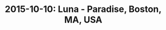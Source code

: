 ---
layout: show
title: '2015-10-10: Luna - Paradise, Boston, MA, USA'
name: 2015-10-10-luna-paradise-boston-ma-usa
show-venue: 'Paradise, Boston, MA, USA'
show-setlist: 
show-date: 2015-10-10
category: 2015
show-radio: 
show-lastfm: 
show-cancelled: 
performers: [
  "Dean Wareham - guitar/vocals",
  "Sean Eden - guitar",
  "Lee Wall - drums",
  "Britta Phillips - bass"
  ]
facebook-event-url: 
show-poster-url: 
show-ticket-url: 'http://www.ticketmaster.com/event/01004EA6B9594698'
show-venue-website: 
show-additional: 
---